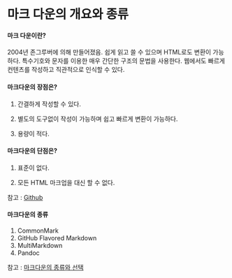 # 마크 다운의 개요와 종류
#### 마크 다운이란?
2004년 존그루버에 의해 만들어졌음. 쉽게 읽고 쓸 수 있으며 HTML로도 변환이 가능하다.
특수기호와 문자를 이용한 매우 간단한 구조의 문법을 사용한다.
웹에서도 빠르게 컨텐츠를 작성하고 직관적으로 인식할 수 있다.


#### 마크다운의 장점은?
1. 간결하게 작성할 수 있다.<p>
2. 별도의 도구없이 작성이 가능하며 쉽고 빠르게 변환이 가능하다.<p>
3. 용량이 적다.<p>

#### 마크다운의 단점은?
1. 표준이 없다. <p>
2. 모든 HTML 마크업을 대신 할 수 없다. <p>


참고 : [Github](https://gist.github.com/ihoneymon/652be052a0727ad59601)
  
#### 마크다운의 종류
1. CommonMark
2. GitHub Flavored Markdown
3. MultiMarkdown
4. Pandoc

참고 : [마크다운의 종류와 선택](https://futurecreator.github.io/2018/06/14/variety-of-markdown-and-Implementations/)

